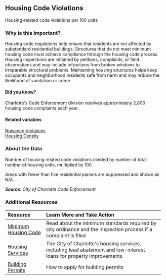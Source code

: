 ## Housing Code Violations
Housing-related code violations per 100 units

### Why is this important?
Housing code regulations help ensure that residents are not affected by substandard residential buildings. Structures that do not meet minimum housing code must achieve compliance through the housing code process. Housing inspections are initiatied by petitions, complaints, or field observations and may include infractions from broken windows to irreparable structural problems. Maintaining housing structures helps keep occupants and neighborhood residents safe from harm and may reduce the likelihood of vandalism or crime. 

#### Did you know?
Charlotte's Code Enforcement division resolves approximately 2,800 housing code complaints each year. 

#### Related variables
<a href="javascript:void(0)" onclick="model.metricId = 'm32'">Nuisance Violations</a>  
<a href="javascript:void(0)" onclick="model.metricId = 'm5'">Housing Density</a>  

### About the Data
Number of housing related code violations divided by number of total number of housing units, multiplied by 100. 

Areas with fewer than five residential parcels are suppressed and shown as N/A.

_**Source**: City of Charlotte Code Enforcement_

### Additional Resources
|Resource | Learn More and Take Action | 
|:--- | :--- |
|[Minimum Housing Code](http://charlottenc.gov/HNS/Code/HousingCode)| Read about the minimum standards required by city ordinance and the inspection process if a complaint is filed
|[Housing Services](http://charlottenc.gov/HNS/Housing/Pages/default.aspx)| The City of Charlotte's housing services, including lead abatement and low-interest loans for property improvements
|[Building Permits](https://www.mecknc.gov/LUESA/CodeEnforcement/Pages/default.aspx?src=ud)| How to apply for building permits
